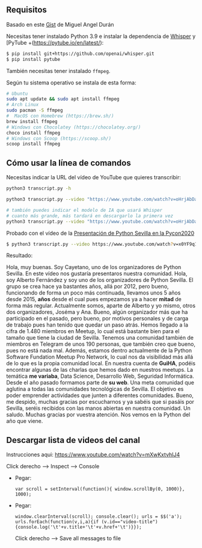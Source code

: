 ## Requisitos

Basado en este [Gist](https://gist.github.com/midudev/2bc13e6ef38ccc4716fba8b7258f1403) de Miguel Angel Durán

Necesitas tener instalado Python 3.9 e instalar la dependencia de [Whisper](https://openai.com/blog/whisper/) y [PyTube +(https://pytube.io/en/latest/):

```bash
$ pip install git+https://github.com/openai/whisper.git
$ pip install pytube
```

También necesitas tener instalado `ffmpeg`. 

Según tu sistema operativo se instala de esta forma:

```bash
# Ubuntu
sudo apt update && sudo apt install ffmpeg
# Arch Linux
sudo pacman -S ffmpeg
#  MacOS con Homebrew (https://brew.sh/)
brew install ffmpeg
# Windows con Chocolatey (https://chocolatey.org/)
choco install ffmpeg
# Windows con Scoop (https://scoop.sh/)
scoop install ffmpeg
```

## Cómo usar la línea de comandos

Necesitas indicar la URL del vídeo de YouTube que quieres transcribir:

```sh
python3 transcript.py -h

python3 transcript.py --video "https://www.youtube.com/watch?v=oHrjAbDanpw"

# también puedes indicar el modelo de IA que usará Whisper
# cuanto más grande, más tardará en descargarlo la primera vez
python3 transcript.py --video "https://www.youtube.com/watch?v=oHrjAbDanpw" --model "large"
```

Probado con el vídeo de la [Presentación de Python Sevilla en la Pycon2020](https://www.youtube.com/watch?v=x0YF9q1pJcYA)

```bash
$ python3 transcript.py --video https://www.youtube.com/watch?v=x0YF9q1pJcYA
```

Resultado:

Hola, muy buenas. Soy Cayetano, uno de los organizadores de Python Sevilla. En este vídeo nos gustaría presentaros nuestra comunidad. Hola, soy Alberto Fernández y soy uno de los organizadores de Python Sevilla. El grupo se crea hace ya bastantes años, allá por 2012, pero bueno, funcionando de forma un poco más continuada, llevamos unos 5 años desde 2015, **años** desde el cual pues empezamos ya a hacer **mitad** de forma más regular. Actualmente somos, aparte de Alberto y yo mismo, otros dos organizadores, Joséma y Ana. Bueno, algún organizador más que ha participado en el pasado, pero bueno, por motivos personales y de carga de trabajo pues han tenido que quedar un paso atrás. Hemos llegado a la cifra de 1.480 miembros en Meetup, lo cual está bastante bien para el tamaño que tiene la ciudad de Sevilla. Tenemos una comunidad también de miembros en Telegram de unos 190 personas, que también creo que bueno, pues no está nada mal. Además, estamos dentro actualmente de la Python Software Fundation Meetup Pro Network, lo cual nos da visibilidad más allá de lo que es la propia comunidad local. En nuestra cuenta de **GuiHA**, podéis encontrar algunas de las charlas que hemos dado en nuestros meetups. La temática **me variaba**, Data Science, Desarrollo Web, Seguridad Informática. Desde el año pasado formamos parte de **su web**. Una meta comunidad que aglutina a todas las comunidades tecnológicas de Sevilla. El objetivo es poder emprender actividades que junten a diferentes comunidades. Bueno, me despido, muchas gracias por escucharnos y ya sabéis que si pasáis por Sevilla, seréis recibidos con las manos abiertas en nuestra comunidad. Un saludo. Muchas gracias por vuestra atención. Nos vemos en la Python del año que viene.



## Descargar lista de videos del canal

Instrucciones aqui: https://www.youtube.com/watch?v=mXwKxtvhIJ4

Click derecho --> Inspect --> Console

* Pegar: 

  ```
  var scroll = setInterval(function(){ window.scrollBy(0, 1000)}, 1000);
  ```

* Pegar:

  ```
  window.clearInterval(scroll); console.clear(); urls = $$('a'); urls.forEach(function(v,i,a){if (v.id=="video-title"){console.log('\t'+v.title+'\t'+v.href+'\t')}});
  ```

  Click derecho --> Save all messages to file
